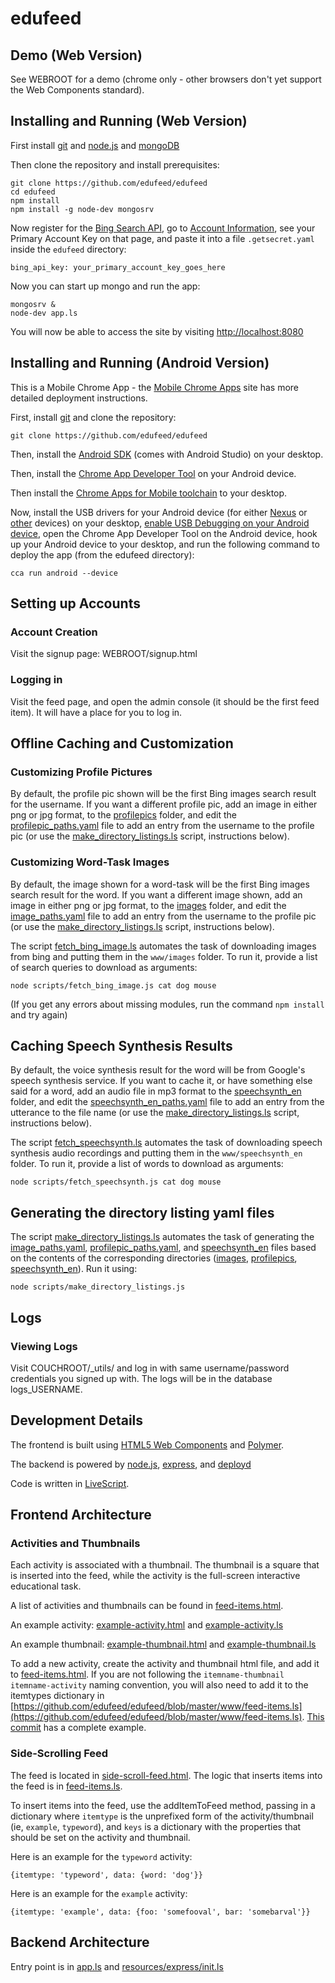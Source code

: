 # edufeed

## Demo (Web Version)

See WEBROOT for a demo (chrome only - other browsers don't yet support the Web Components standard).

## Installing and Running (Web Version)

First install [git](http://www.git-scm.com/) and [node.js](https://nodejs.org/) and [mongoDB](https://www.mongodb.org/)

Then clone the repository and install prerequisites:

```
git clone https://github.com/edufeed/edufeed
cd edufeed
npm install
npm install -g node-dev mongosrv
```

Now register for the [Bing Search API](https://datamarket.azure.com/dataset/bing/search), go to [Account Information](https://datamarket.azure.com/account), see your Primary Account Key on that page, and paste it into a file `.getsecret.yaml` inside the `edufeed` directory:

```
bing_api_key: your_primary_account_key_goes_here
```

Now you can start up mongo and run the app:

```
mongosrv &
node-dev app.ls
```

You will now be able to access the site by visiting [http://localhost:8080](http://localhost:8080)

## Installing and Running (Android Version)

This is a Mobile Chrome App - the [Mobile Chrome Apps](https://github.com/MobileChromeApps/mobile-chrome-apps/blob/master/docs/Develop.md) site has more detailed deployment instructions.

First, install [git](http://www.git-scm.com/) and clone the repository:

```
git clone https://github.com/edufeed/edufeed
```

Then, install the [Android SDK](http://developer.android.com/sdk/installing/index.html) (comes with Android Studio) on your desktop.

Then, install the [Chrome App Developer Tool](https://github.com/MobileChromeApps/chrome-app-developer-tool/#installation-using-a-pre-built-binary-android-only) on your Android device.

Then install the [Chrome Apps for Mobile toolchain](https://github.com/MobileChromeApps/mobile-chrome-apps/blob/master/docs/Installation.md) to your desktop.

Now, install the USB drivers for your Android device (for either [Nexus](http://developer.android.com/sdk/win-usb.html) or [other](http://developer.android.com/tools/extras/oem-usb.html) devices) on your desktop, [enable USB Debugging on your Android device](http://developer.android.com/tools/device.html), open the Chrome App Developer Tool on the Android device, hook up your Android device to your desktop, and run the following command to deploy the app (from the edufeed directory):

```
cca run android --device
```

## Setting up Accounts

### Account Creation

Visit the signup page: WEBROOT/signup.html

### Logging in

Visit the feed page, and open the admin console (it should be the first feed item). It will have a place for you to log in.

## Offline Caching and Customization

### Customizing Profile Pictures

By default, the profile pic shown will be the first Bing images search result for the username. If you want a different profile pic, add an image in either png or jpg format, to the [profilepics](https://github.com/edufeed/edufeed/tree/master/www/profilepics) folder, and edit the [profilepic_paths.yaml](https://github.com/edufeed/edufeed/blob/master/www/profilepic_paths.yaml) file to add an entry from the username to the profile pic (or use the [make_directory_listings.ls](https://github.com/edufeed/edufeed/blob/master/scripts/make_directory_listings.ls) script, instructions below).

### Customizing Word-Task Images

By default, the image shown for a word-task will be the first Bing images search result for the word. If you want a different image shown, add an image in either png or jpg format, to the [images](https://github.com/edufeed/edufeed/tree/master/www/images) folder, and edit the [image_paths.yaml](https://github.com/edufeed/edufeed/blob/master/www/image_paths.yaml) file to add an entry from the username to the profile pic (or use the [make_directory_listings.ls](https://github.com/edufeed/edufeed/blob/master/scripts/make_directory_listings.ls) script, instructions below).

The script [fetch_bing_image.ls](https://github.com/edufeed/edufeed/blob/master/scripts/fetch_bing_image.ls) automates the task of downloading images from bing and putting them in the `www/images` folder. To run it, provide a list of search queries to download as arguments:

```
node scripts/fetch_bing_image.js cat dog mouse
```

(If you get any errors about missing modules, run the command `npm install` and try again)

## Caching Speech Synthesis Results

By default, the voice synthesis result for the word will be from Google's speech synthesis service. If you want to cache it, or have something else said for a word, add an audio file in mp3 format to the [speechsynth_en](https://github.com/edufeed/edufeed/tree/master/www/speechsynth_en) folder, and edit the [speechsynth_en_paths.yaml](https://github.com/edufeed/edufeed/blob/master/www/speechsynth_en_paths.yaml) file to add an entry from the utterance to the file name (or use the [make_directory_listings.ls](https://github.com/edufeed/edufeed/blob/master/scripts/make_directory_listings.ls) script, instructions below).

The script [fetch_speechsynth.ls](https://github.com/edufeed/edufeed/blob/master/scripts/fetch_speechsynth.ls) automates the task of downloading speech synthesis audio recordings and putting them in the `www/speechsynth_en` folder. To run it, provide a list of words to download as arguments:

```
node scripts/fetch_speechsynth.js cat dog mouse
```

## Generating the directory listing yaml files

The script [make_directory_listings.ls](https://github.com/edufeed/edufeed/blob/master/scripts/make_directory_listings.ls) automates the task of generating the [image_paths.yaml](https://github.com/edufeed/edufeed/blob/master/www/image_paths.yaml), [profilepic_paths.yaml](https://github.com/edufeed/edufeed/blob/master/www/profilepic_paths.yaml), and [speechsynth_en](https://github.com/edufeed/edufeed/tree/master/www/speechsynth_en) files based on the contents of the corresponding directories ([images](https://github.com/edufeed/edufeed/tree/master/www/images), [profilepics](https://github.com/edufeed/edufeed/tree/master/www/profilepics), [speechsynth_en](https://github.com/edufeed/edufeed/tree/master/www/speechsynth_en)). Run it using:

```
node scripts/make_directory_listings.js
```

## Logs

### Viewing Logs

Visit COUCHROOT/_utils/ and log in with same username/password credentials you signed up with. The logs will be in the database logs_USERNAME.

## Development Details

The frontend is built using [HTML5 Web Components](http://webcomponents.org/) and [Polymer](https://www.polymer-project.org/).

The backend is powered by [node.js](https://nodejs.org/), [express](http://expressjs.com/), and [deployd](http://deployd.com/)

Code is written in [LiveScript](http://livescript.net/).

## Frontend Architecture

### Activities and Thumbnails

Each activity is associated with a thumbnail. The thumbnail is a square that is inserted into the feed, while the activity is the full-screen interactive educational task.

A list of activities and thumbnails can be found in [feed-items.html](https://github.com/edufeed/edufeed/blob/master/www/feed-items.html).

An example activity: [example-activity.html](https://github.com/edufeed/edufeed/blob/master/www/example-activity.html) and [example-activity.ls](https://github.com/edufeed/edufeed/blob/master/www/example-activity.ls)

An example thumbnail: [example-thumbnail.html](https://github.com/edufeed/edufeed/blob/master/www/example-thumbnail.html) and [example-thumbnail.ls](https://github.com/edufeed/edufeed/blob/master/www/example-thumbnail.ls)

To add a new activity, create the activity and thumbnail html file, and add it to [feed-items.html](https://github.com/edufeed/edufeed/blob/master/www/feed-items.html). If you are not following the `itemname-thumbnail` `itemname-activity` naming convention, you will also need to add it to the itemtypes dictionary in [https://github.com/edufeed/edufeed/blob/master/www/feed-items.ls](https://github.com/edufeed/edufeed/blob/master/www/feed-items.ls). [This commit](https://github.com/edufeed/edufeed/commit/5971a4013471af77cea8df6a26169e8ef9c61a48) has a complete example.

### Side-Scrolling Feed

The feed is located in [side-scroll-feed.html](https://github.com/edufeed/edufeed/blob/master/www/side-scroll-feed.html). The logic that inserts items into the feed is in [feed-items.ls](https://github.com/edufeed/edufeed/blob/master/www/feed-items.ls).

To insert items into the feed, use the addItemToFeed method, passing in a dictionary where `itemtype` is the unprefixed form of the activity/thumbnail (ie, `example`, `typeword`), and `keys` is a dictionary with the properties that should be set on the activity and thumbnail.

Here is an example for the `typeword` activity:

```
{itemtype: 'typeword', data: {word: 'dog'}}
```

Here is an example for the `example` activity:

```
{itemtype: 'example', data: {foo: 'somefooval', bar: 'somebarval'}}
```

## Backend Architecture

Entry point is in [app.ls](https://github.com/edufeed/edufeed/blob/master/app.ls) and [resources/express/init.ls](https://github.com/edufeed/edufeed/blob/master/resources/express/init.ls)


